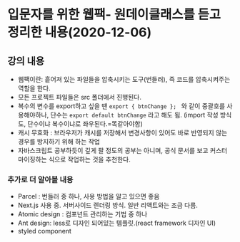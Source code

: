 # 입문자를 위한 웹팩- 원데이클래스를 듣고 정리한 내용(2020-12-06)

## 강의 내용
- 웹팩이란: 흩어져 있는 파일들을 압축시키는 도구(번들러), 즉 코드를 압축시켜주는 역할을 한다.
- 모든 프로젝트 파일들은 src 폴더에서 진행된다.
- 복수의 변수를 export하고 싶을 땐 ```export { btnChange }; ``` 와 같이 중괄호를 사용해야하나,
  단수는 ```export default btnChange``` 라고 해도 됨. (import 작성 방식도, 단수이냐 복수이냐로 좌우된다.=똑같아야함)
- 캐시 무효화 : 브라우저가 캐시를 저장해서 변경사항이 있어도 바로 반영되지 않는 경우를 방지하기 위해 하는 작업
- 자바스크립트 공부하듯이 깊게 팔 정도의 공부는 아니며, 공식 문서를 보고 커스터마이징하는 식으로 작업하는 것을 추천한다.

### 추가로 더 알아볼 내용
- Parcel : 번들러 중 하나, 사용 방법을 알고 있으면 좋음
- Next.js 사용 중. 서버사이드 렌더링 방식. 일반 리액트와는 조금 다름.
- Atomic design : 컴포넌트 관리하는 기법 중 하나
- Ant design: less로 디자인 되어있는 템플릿.(react framework 디자인 UI)
- styled component
